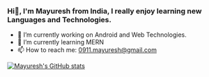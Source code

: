 ### Hi👋, I'm Mayuresh from India, I really enjoy learning new Languages and Technologies.

- 🔭 I’m currently working on Android and Web Technologies.
- 🌱 I’m currently learning MERN
- 📫 How to reach me: 0911.mayuresh@gmail.com

[![Mayuresh's GitHub stats](https://github-readme-stats.vercel.app/api?username=Mayuresh02&&show_icons=true&title_color=00ffff&icon_color=00ffff&text_color=00ccff&bg_color=151515)](https://github.com/anuraghazra/github-readme-stats)
